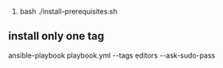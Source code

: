 1. bash ./install-prerequisites.sh

install only one tag
-------------------

ansible-playbook playbook.yml --tags editors --ask-sudo-pass
